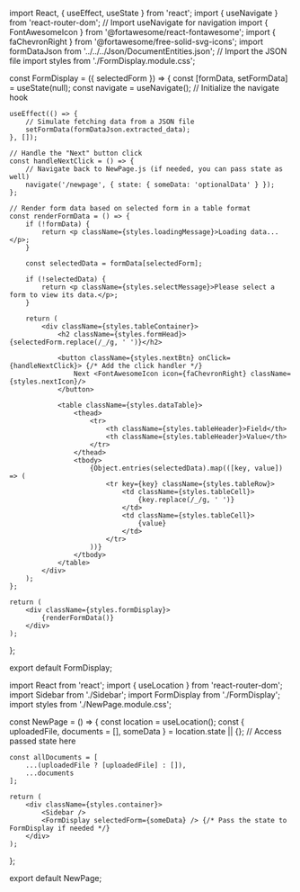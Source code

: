import React, { useEffect, useState } from 'react';
import { useNavigate } from 'react-router-dom'; // Import useNavigate for navigation
import { FontAwesomeIcon } from '@fortawesome/react-fontawesome';
import { faChevronRight } from '@fortawesome/free-solid-svg-icons';
import formDataJson from '../../../Json/DocumentEntities.json'; // Import the JSON file
import styles from './FormDisplay.module.css';
 
const FormDisplay = ({ selectedForm }) => {
    const [formData, setFormData] = useState(null);
    const navigate = useNavigate(); // Initialize the navigate hook
 
    useEffect(() => {
        // Simulate fetching data from a JSON file
        setFormData(formDataJson.extracted_data);
    }, []);
 
    // Handle the "Next" button click
    const handleNextClick = () => {
        // Navigate back to NewPage.js (if needed, you can pass state as well)
        navigate('/newpage', { state: { someData: 'optionalData' } });
    };
 
    // Render form data based on selected form in a table format
    const renderFormData = () => {
        if (!formData) {
            return <p className={styles.loadingMessage}>Loading data...</p>;
        }
 
        const selectedData = formData[selectedForm];
 
        if (!selectedData) {
            return <p className={styles.selectMessage}>Please select a form to view its data.</p>;
        }
 
        return (
            <div className={styles.tableContainer}>
                <h2 className={styles.formHead}>{selectedForm.replace(/_/g, ' ')}</h2>
                
                <button className={styles.nextBtn} onClick={handleNextClick}> {/* Add the click handler */}
                    Next <FontAwesomeIcon icon={faChevronRight} className={styles.nextIcon}/>
                </button>
                
                <table className={styles.dataTable}>
                    <thead>
                        <tr>
                            <th className={styles.tableHeader}>Field</th>
                            <th className={styles.tableHeader}>Value</th>
                        </tr>
                    </thead>
                    <tbody>
                        {Object.entries(selectedData).map(([key, value]) => (
                            <tr key={key} className={styles.tableRow}>
                                <td className={styles.tableCell}>
                                    {key.replace(/_/g, ' ')}
                                </td>
                                <td className={styles.tableCell}>
                                    {value}
                                </td>
                            </tr>
                        ))}
                    </tbody>
                </table>
            </div>
        );
    };
 
    return (
        <div className={styles.formDisplay}>
            {renderFormData()}
        </div>
    );
};
 
export default FormDisplay;



import React from 'react';
import { useLocation } from 'react-router-dom';
import Sidebar from './Sidebar';
import FormDisplay from './FormDisplay';
import styles from './NewPage.module.css';

const NewPage = () => {
    const location = useLocation();
    const { uploadedFile, documents = [], someData } = location.state || {}; // Access passed state here

    const allDocuments = [
        ...(uploadedFile ? [uploadedFile] : []),
        ...documents
    ];

    return (
        <div className={styles.container}>
            <Sidebar />
            <FormDisplay selectedForm={someData} /> {/* Pass the state to FormDisplay if needed */}
        </div>
    );
};

export default NewPage;

